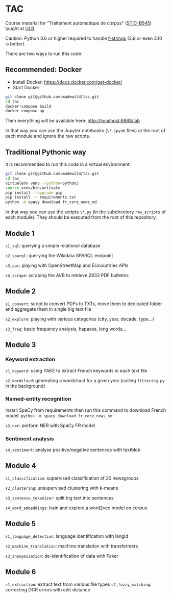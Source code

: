# TAC

Course material for "Traitement automatique de corpus" ([STIC-B545](https://www.ulb.be/fr/programme/stic-b545)) taught at [ULB](https://ulb.be).

Caution: Python 3.6 or higher required to handle [f-strings](https://www.python.org/dev/peps/pep-0498/) (3.9 or even 3.10 is better).

There are two ways to run this code:

## Recommended: Docker

- Install Docker: <https://docs.docker.com/get-docker/>
- Start Docker

```bash
git clone git@github.com:madewild/tac.git
cd tac
docker-compose build
docker-compose up
```

Then everything will be available here: <http://localhost:8888/lab>

In that way you can use the Jupyter notebooks (`\*.ipynb` files) at the root of each module and ignore the raw scripts.

## Traditional Pythonic way

It is recommended to run this code in a virtual environment:

```bash
git clone git@github.com:madewild/tac.git
cd tac
virtualenv venv --python=python3
source venv/bin/activate
pip install --upgrade pip
pip install -r requirements.txt
python -m spacy download fr_core_news_md
```

In that way you can use the scripts `\*.py` (in the subdirectory `raw_scripts` of each module).
They should be executed from the root of this repository.

## Module 1

`s1_sql`: querying a simple relational database

`s2_sparql`: querying the Wikidata SPARQL endpoint

`s3_api`: playing with OpenStreetMap and EUcountries APIs

`s4_scrape`: scraping the AVB to retrieve 2833 PDF bulletins

## Module 2

`s1_convert`: script to convert PDFs to TXTs, move them to dedicated folder and aggregate them in single big text file

`s2_explore`: playing with various categories (city, year, decade, type...)

`s3_freq`: basic frequency analysis, hapaxes, long words...

## Module 3

### Keyword extraction

`s1_keyword`: using YAKE to extract French keywords in each text file

`s2_wordcloud`: generating a wordcloud for a given year (calling `filtering.py` in the background)

### Named-entity recognition

Install SpaCy from requirements then run this command to download French model: `python -m spacy download fr_core_news_sm`

`s3_ner`: perform NER with SpaCy FR model

### Sentiment analysis

`s4_sentiment`: analyse positive/negative sentences with textblob

## Module 4

`s1_classification`: supervised classification of 20 newsgroups

`s2_clustering`: unsupervised clustering with k-means

`s3_sentence_tokenizer`: split big text into sentences

`s4_word_embeddings`: train and explore a word2vec model on corpus

## Module 5

`s1_language_detection`: language identification with langid

`s2_machine_translation`: machine translation with transformers

`s3_anonymization`: de-identification of data with Faker

## Module 6

`s1_extraction`: extract text from various file types
`s2_fuzzy_matching`: correcting OCR errors with edit distance
